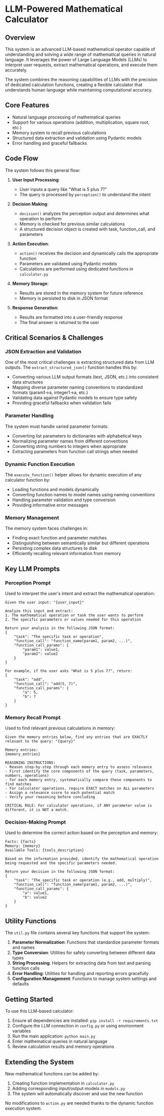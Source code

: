 # LLM-Powered Mathematical Calculator

## Overview
This system is an advanced LLM-based mathematical operator capable of understanding and solving a wide range of mathematical queries in natural language. It leverages the power of Large Language Models (LLMs) to interpret user requests, extract mathematical operations, and execute them accurately.

The system combines the reasoning capabilities of LLMs with the precision of dedicated calculation functions, creating a flexible calculator that understands human language while maintaining computational accuracy.

## Core Features
- Natural language processing of mathematical queries
- Support for various operations (addition, multiplication, square root, etc.)
- Memory system to recall previous calculations
- Structured data extraction and validation using Pydantic models
- Error handling and graceful fallbacks

## Code Flow

The system follows this general flow:

1. **User Input Processing**: 
   - User inputs a query like "What is 5 plus 7?"
   - The query is processed by `perception()` to understand the intent

2. **Decision Making**:
   - `decision()` analyzes the perception output and determines what operation to perform
   - Memory is checked for previous similar calculations
   - A structured decision object is created with task, function_call, and parameters

3. **Action Execution**:
   - `action()` receives the decision and dynamically calls the appropriate function
   - Parameters are validated using Pydantic models
   - Calculations are performed using dedicated functions in `calculator.py`

4. **Memory Storage**:
   - Results are stored in the memory system for future reference
   - Memory is persisted to disk in JSON format

5. **Response Generation**:
   - Results are formatted into a user-friendly response
   - The final answer is returned to the user

## Critical Scenarios & Challenges

### JSON Extraction and Validation
One of the most critical challenges is extracting structured data from LLM outputs. The `extract_structured_json()` function handles this by:
- Converting various LLM output formats (text, JSON, etc.) into consistent data structures
- Mapping diverse parameter naming conventions to standardized formats (param1→a, integer1→a, etc.)
- Validating data against Pydantic models to ensure type safety
- Providing graceful fallbacks when validation fails

### Parameter Handling
The system must handle varied parameter formats:
- Converting list parameters to dictionaries with alphabetical keys
- Normalizing parameter names from different conventions
- Converting string numbers to integers when appropriate
- Extracting parameters from function call strings when needed

### Dynamic Function Execution
The `execute_function()` helper allows for dynamic execution of any calculator function by:
- Loading functions and models dynamically
- Converting function names to model names using naming conventions
- Handling parameter validation and type conversion
- Providing informative error messages

### Memory Management
The memory system faces challenges in:
- Finding exact function and parameter matches
- Distinguishing between semantically similar but different operations
- Persisting complex data structures to disk
- Efficiently recalling relevant information from memory

## Key LLM Prompts

### Perception Prompt
Used to interpret the user's intent and extract the mathematical operation:

```
Given the user input: "{user_input}"

Analyze this input and extract:
1. The mathematical operation or task the user wants to perform
2. The specific parameters or values needed for this operation

Return your analysis in the following JSON format:
{
    "task": "The specific task or operation",
    "function_call": "function_name(param1, param2, ...)",
    "function_call_params": {
        "param1": value1,
        "param2": value2
    }
}

For example, if the user asks "What is 5 plus 7?", return:
{
    "task": "add",
    "function_call": "add(5, 7)",
    "function_call_params": {
        "a": 5,
        "b": 7
    }
}
```

### Memory Recall Prompt
Used to find relevant previous calculations in memory:

```
Given the memory entries below, find any entries that are EXACTLY relevant to the query: "{query}"

Memory entries:
{memory_entries}

REASONING INSTRUCTIONS:
- Reason step-by-step through each memory entry to assess relevance
- First identify the core components of the query (task, parameters, numbers, operations)
- For each memory entry, systematically compare these components to find matches
- For calculator operations, require EXACT matches on ALL parameters
- Assign a relevance score to each potential match
- Verify your reasoning before concluding

CRITICAL RULE: For calculator operations, if ANY parameter value is different, it is NOT a match.
```

### Decision-Making Prompt
Used to determine the correct action based on the perception and memory:

```
Facts: {facts}
Memory: {memory}
Available Tools: {tools_description}

Based on the information provided, identify the mathematical operation being requested and the specific parameters needed.

Return your decision in the following JSON format:
{
    "task": "The specific task or operation (e.g., add, multiply)",
    "function_call": "function_name(param1, param2, ...)",
    "function_call_params": {
        "a": value1,
        "b": value2
    }
}
```

## Utility Functions

The `util.py` file contains several key functions that support the system:

1. **Parameter Normalization**: Functions that standardize parameter formats and names
2. **Type Conversion**: Utilities for safely converting between different data types
3. **String Processing**: Helpers for extracting data from text and parsing function calls
4. **Error Handling**: Utilities for handling and reporting errors gracefully
5. **Configuration Management**: Functions to manage system settings and defaults

## Getting Started

To use this LLM-based calculator:

1. Ensure all dependencies are installed: `pip install -r requirements.txt`
2. Configure the LLM connection in `config.py` or using environment variables
3. Run the main application: `python main.py`
4. Enter mathematical queries in natural language
5. Review calculation results and memory operations

## Extending the System

New mathematical functions can be added by:

1. Creating function implementation in `calculator.py`
2. Adding corresponding input/output models in `models.py`
3. The system will automatically discover and use the new function

No modifications to `action.py` are needed thanks to the dynamic function execution system.
